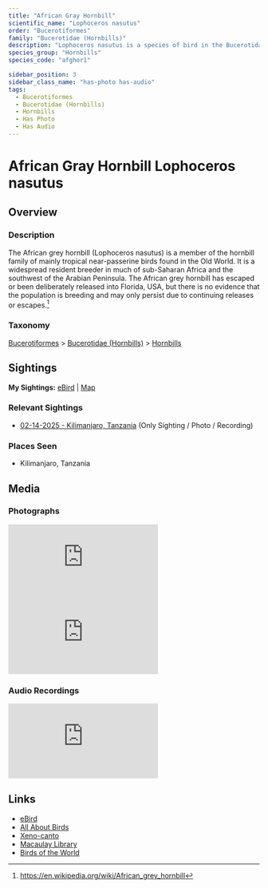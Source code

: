 ```yaml
---
title: "African Gray Hornbill"
scientific_name: "Lophoceros nasutus"
order: "Bucerotiformes"
family: "Bucerotidae (Hornbills)"
description: "Lophoceros nasutus is a species of bird in the Bucerotidae (Hornbills) family. It has been observed 1 times. It has been photographed. It has been recorded."
species_group: "Hornbills"
species_code: "afghor1"

sidebar_position: 3
sidebar_class_name: "has-photo has-audio"
tags: 
  - Bucerotiformes
  - Bucerotidae (Hornbills)
  - Hornbills
  - Has Photo
  - Has Audio
---
```


# African Gray Hornbill <span className='sci_name'>Lophoceros nasutus</span>

## Overview

### Description
The African grey hornbill (Lophoceros nasutus) is a member of the hornbill family of mainly tropical near-passerine birds found in the Old World. It is a widespread resident breeder in much of sub-Saharan Africa and the southwest of the Arabian Peninsula. The African grey hornbill has escaped or been deliberately released into Florida, USA, but there is no evidence that the population is breeding and may only persist due to continuing releases or escapes.[^1]

[^1]: https://en.wikipedia.org/wiki/African_grey_hornbill

### Taxonomy
[Bucerotiformes](/tags/bucerotiformes) > [Bucerotidae (Hornbills)](/tags/bucerotidae-hornbills) > [Hornbills](/tags/hornbills)


## Sightings

**My Sightings:** [eBird](https://ebird.org/lifelist?r=world&time=life&spp=afghor1) | [Map](/map?species_code=afghor1)

### Relevant Sightings

* [02-14-2025 - Kilimanjaro, Tanzania](https://ebird.org/checklist/S216443488) (Only Sighting / Photo / Recording)

### Places Seen

* Kilimanjaro, Tanzania



## Media
### Photographs
<iframe className="photo_iframe horizontal" src="https://macaulaylibrary.org/asset/631573339/embed" frameBorder="0" allowFullScreen></iframe>
<iframe className="photo_iframe horizontal" src="https://macaulaylibrary.org/asset/631573414/embed" frameBorder="0" allowFullScreen></iframe>

### Audio Recordings
<iframe className="audio_iframe" src="https://macaulaylibrary.org/asset/631603169/embed" frameBorder="0" allowFullScreen></iframe>

## Links
* [eBird](https://ebird.org/species/afghor1) 
* [All About Birds](https://www.allaboutbirds.org/guide/afghor1) 
* [Xeno-canto](https://www.xeno-canto.org/species/lophoceros-nasutus) 
* [Macaulay Library](https://search.macaulaylibrary.org/catalog?taxonCode=afghor1&sort=rating_rank_desc)
* [Birds of the World](https://birdsoftheworld.org/bow/species/afghor1)
